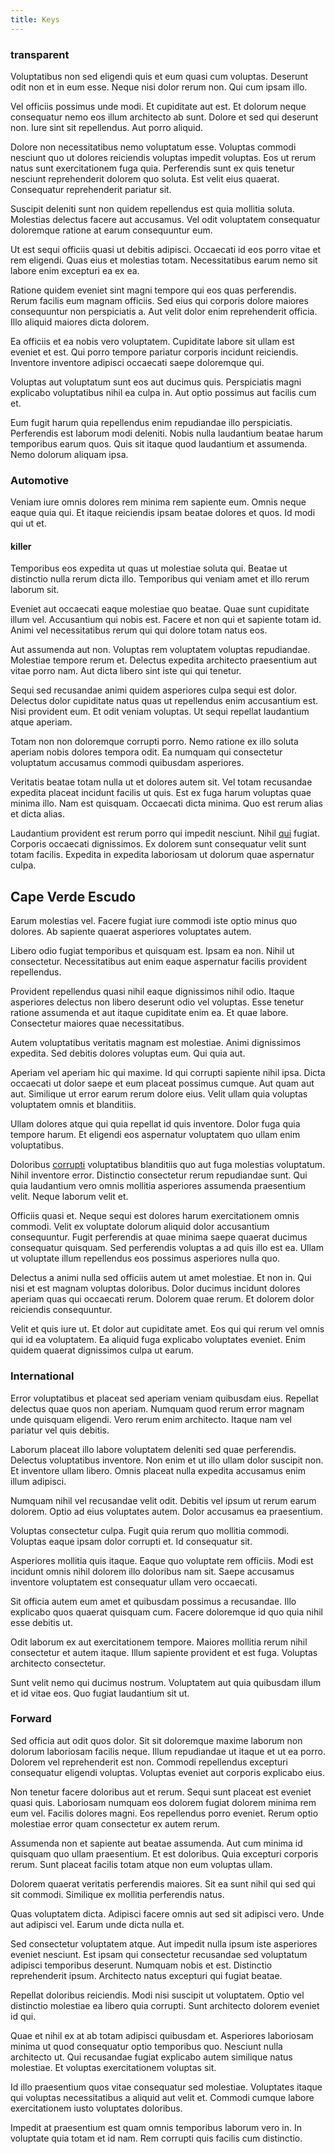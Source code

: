 ```yaml
---
title: Keys
---
```


### transparent

Voluptatibus non sed eligendi quis et eum quasi cum voluptas. Deserunt odit non et in eum esse. Neque nisi dolor rerum non. Qui cum ipsam illo.

Vel officiis possimus unde modi. Et cupiditate aut est. Et dolorum neque consequatur nemo eos illum architecto ab sunt. Dolore et sed qui deserunt non. Iure sint sit repellendus. Aut porro aliquid.

Dolore non necessitatibus nemo voluptatum esse. Voluptas commodi nesciunt quo ut dolores reiciendis voluptas impedit voluptas. Eos ut rerum natus sunt exercitationem fuga quia. Perferendis sunt ex quis tenetur nesciunt reprehenderit dolorem quo soluta. Est velit eius quaerat. Consequatur reprehenderit pariatur sit.

Suscipit deleniti sunt non quidem repellendus est quia mollitia soluta. Molestias delectus facere aut accusamus. Vel odit voluptatem consequatur doloremque ratione at earum consequuntur eum.

Ut est sequi officiis quasi ut debitis adipisci. Occaecati id eos porro vitae et rem eligendi. Quas eius et molestias totam. Necessitatibus earum nemo sit labore enim excepturi ea ex ea.

Ratione quidem eveniet sint magni tempore qui eos quas perferendis. Rerum facilis eum magnam officiis. Sed eius qui corporis dolore maiores consequuntur non perspiciatis a. Aut velit dolor enim reprehenderit officia. Illo aliquid maiores dicta dolorem.

Ea officiis et ea nobis vero voluptatem. Cupiditate labore sit ullam est eveniet et est. Qui porro tempore pariatur corporis incidunt reiciendis. Inventore inventore adipisci occaecati saepe doloremque qui.

Voluptas aut voluptatum sunt eos aut ducimus quis. Perspiciatis magni explicabo voluptatibus nihil ea culpa in. Aut optio possimus aut facilis cum et.

Eum fugit harum quia repellendus enim repudiandae illo perspiciatis. Perferendis est laborum modi deleniti. Nobis nulla laudantium beatae harum temporibus earum quos. Quis sit itaque quod laudantium et assumenda. Nemo dolorum aliquam ipsa.

### Automotive

Veniam iure omnis dolores rem minima rem sapiente eum. Omnis neque eaque quia qui. Et itaque reiciendis ipsam beatae dolores et quos. Id modi qui ut et.

#### killer

Temporibus eos expedita ut quas ut molestiae soluta qui. Beatae ut distinctio nulla rerum dicta illo. Temporibus qui veniam amet et illo rerum laborum sit.

Eveniet aut occaecati eaque molestiae quo beatae. Quae sunt cupiditate illum vel. Accusantium qui nobis est. Facere et non qui et sapiente totam id. Animi vel necessitatibus rerum qui qui dolore totam natus eos.

Aut assumenda aut non. Voluptas rem voluptatem voluptas repudiandae. Molestiae tempore rerum et. Delectus expedita architecto praesentium aut vitae porro nam. Aut dicta libero sint iste qui qui tenetur.

Sequi sed recusandae animi quidem asperiores culpa sequi est dolor. Delectus dolor cupiditate natus quas ut repellendus enim accusantium est. Nisi provident eum. Et odit veniam voluptas. Ut sequi repellat laudantium atque aperiam.

Totam non non doloremque corrupti porro. Nemo ratione ex illo soluta aperiam nobis dolores tempora odit. Ea numquam qui consectetur voluptatum accusamus commodi quibusdam asperiores.

Veritatis beatae totam nulla ut et dolores autem sit. Vel totam recusandae expedita placeat incidunt facilis ut quis. Est ex fuga harum voluptas quae minima illo. Nam est quisquam. Occaecati dicta minima. Quo est rerum alias et dicta alias.

Laudantium provident est rerum porro qui impedit nesciunt. Nihil [qui](/facere/adipisci/molestiae/ut/cliffs_generic_frozen_chair.md) fugiat. Corporis occaecati dignissimos. Ex dolorem sunt consequatur velit sunt totam facilis. Expedita in expedita laboriosam ut dolorum quae aspernatur culpa.

## Cape Verde Escudo

Earum molestias vel. Facere fugiat iure commodi iste optio minus quo dolores. Ab sapiente quaerat asperiores voluptates autem.

Libero odio fugiat temporibus et quisquam est. Ipsam ea non. Nihil ut consectetur. Necessitatibus aut enim eaque aspernatur facilis provident repellendus.

Provident repellendus quasi nihil eaque dignissimos nihil odio. Itaque asperiores delectus non libero deserunt odio vel voluptas. Esse tenetur ratione assumenda et aut itaque cupiditate enim ea. Et quae labore. Consectetur maiores quae necessitatibus.

Autem voluptatibus veritatis magnam est molestiae. Animi dignissimos expedita. Sed debitis dolores voluptas eum. Qui quia aut.

Aperiam vel aperiam hic qui maxime. Id qui corrupti sapiente nihil ipsa. Dicta occaecati ut dolor saepe et eum placeat possimus cumque. Aut quam aut aut. Similique ut error earum rerum dolore eius. Velit ullam quia voluptas voluptatem omnis et blanditiis.

Ullam dolores atque qui quia repellat id quis inventore. Dolor fuga quia tempore harum. Et eligendi eos aspernatur voluptatem quo ullam enim voluptatibus.

Doloribus [corrupti](/eos/est/ut/versatile_sports.md) voluptatibus blanditiis quo aut fuga molestias voluptatum. Nihil inventore error. Distinctio consectetur rerum repudiandae sunt. Qui quia laudantium vero omnis mollitia asperiores assumenda praesentium velit. Neque laborum velit et.

Officiis quasi et. Neque sequi est dolores harum exercitationem omnis commodi. Velit ex voluptate dolorum aliquid dolor accusantium consequuntur. Fugit perferendis at quae minima saepe quaerat ducimus consequatur quisquam. Sed perferendis voluptas a ad quis illo est ea. Ullam ut voluptate illum repellendus eos possimus asperiores nulla quo.

Delectus a animi nulla sed officiis autem ut amet molestiae. Et non in. Qui nisi et est magnam voluptas doloribus. Dolor ducimus incidunt dolores aperiam quas qui occaecati rerum. Dolorem quae rerum. Et dolorem dolor reiciendis consequuntur.

Velit et quis iure ut. Et dolor aut cupiditate amet. Eos qui qui rerum vel omnis qui id ea voluptatem. Ea aliquid fuga explicabo voluptates eveniet. Enim quidem quaerat dignissimos culpa ut earum.

### International

Error voluptatibus et placeat sed aperiam veniam quibusdam eius. Repellat delectus quae quos non aperiam. Numquam quod rerum error magnam unde quisquam eligendi. Vero rerum enim architecto. Itaque nam vel pariatur vel quis debitis.

Laborum placeat illo labore voluptatem deleniti sed quae perferendis. Delectus voluptatibus inventore. Non enim et ut illo ullam dolor suscipit non. Et inventore ullam libero. Omnis placeat nulla expedita accusamus enim illum adipisci.

Numquam nihil vel recusandae velit odit. Debitis vel ipsum ut rerum earum dolorem. Optio ad eius voluptates autem. Dolor accusamus ea praesentium.

Voluptas consectetur culpa. Fugit quia rerum quo mollitia commodi. Voluptas eaque ipsam dolor corrupti et. Id consequatur sit.

Asperiores mollitia quis itaque. Eaque quo voluptate rem officiis. Modi est incidunt omnis nihil dolorem illo doloribus nam sit. Saepe accusamus inventore voluptatem est consequatur ullam vero occaecati.

Sit officia autem eum amet et quibusdam possimus a recusandae. Illo explicabo quos quaerat quisquam cum. Facere doloremque id quo quia nihil esse debitis ut.

Odit laborum ex aut exercitationem tempore. Maiores mollitia rerum nihil consectetur et autem itaque. Illum sapiente provident et est fuga. Voluptas architecto consectetur.

Sunt velit nemo qui ducimus nostrum. Voluptatem aut quia quibusdam illum et id vitae eos. Quo fugiat laudantium sit ut.

### Forward

Sed officia aut odit quos dolor. Sit sit doloremque maxime laborum non dolorum laboriosam facilis neque. Illum repudiandae ut itaque et ut ea porro. Dolorem vel reprehenderit est non. Commodi repellendus excepturi consequatur eligendi voluptas. Voluptas eveniet aut corporis explicabo eius.

Non tenetur facere doloribus aut et rerum. Sequi sunt placeat est eveniet quasi quis. Laboriosam numquam eos dolorem fugiat dolorem minima rem eum vel. Facilis dolores magni. Eos repellendus porro eveniet. Rerum optio molestiae error quam consectetur ex autem rerum.

Assumenda non et sapiente aut beatae assumenda. Aut cum minima id quisquam quo ullam praesentium. Et est doloribus. Quia excepturi corporis rerum. Sunt placeat facilis totam atque non eum voluptas ullam.

Dolorem quaerat veritatis perferendis maiores. Sit ea sunt nihil qui sed qui sit commodi. Similique ex mollitia perferendis natus.

Quas voluptatem dicta. Adipisci facere omnis aut sed sit adipisci vero. Unde aut adipisci vel. Earum unde dicta nulla et.

Sed consectetur voluptatem atque. Aut impedit nulla ipsum iste asperiores eveniet nesciunt. Est ipsam qui consectetur recusandae sed voluptatum adipisci temporibus deserunt. Numquam nobis et est. Distinctio reprehenderit ipsum. Architecto natus excepturi qui fugiat beatae.

Repellat doloribus reiciendis. Modi nisi suscipit ut voluptatem. Optio vel distinctio molestiae ea libero quia corrupti. Sunt architecto dolorem eveniet id qui.

Quae et nihil ex at ab totam adipisci quibusdam et. Asperiores laboriosam minima ut quod consequatur optio temporibus quo. Nesciunt nulla architecto ut. Qui recusandae fugiat explicabo autem similique natus molestiae. Et voluptas exercitationem voluptas sit.

Id illo praesentium quos vitae consequatur sed molestiae. Voluptates itaque qui voluptas necessitatibus a aliquid aut velit et. Commodi cumque labore exercitationem iusto voluptates doloribus.

Impedit at praesentium est quam omnis temporibus laborum vero in. In voluptate quia totam et id nam. Rem corrupti quis facilis cum distinctio.
